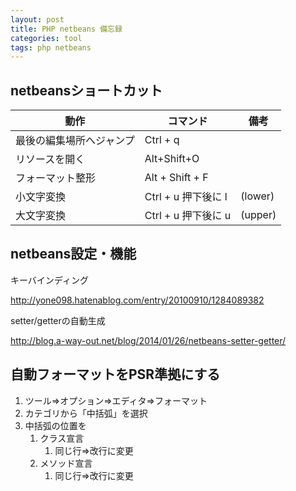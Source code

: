 ```yaml
---
layout: post
title: PHP netbeans 備忘録
categories: tool
tags: php netbeans
---
```


## netbeansショートカット

|動作|コマンド|備考|
|-|-|-|
|最後の編集場所へジャンプ|Ctrl + q||
|リソースを開く|Alt+Shift+O||
|フォーマット整形|Alt + Shift + F||
|小文字変換|Ctrl + u 押下後に l|(lower)|
|大文字変換|Ctrl + u 押下後に u|(upper)|

## netbeans設定・機能

キーバインディング

http://yone098.hatenablog.com/entry/20100910/1284089382

setter/getterの自動生成

http://blog.a-way-out.net/blog/2014/01/26/netbeans-setter-getter/

## 自動フォーマットをPSR準拠にする

1. ツール⇒オプション⇒エディタ⇒フォーマット
1. カテゴリから「中括弧」を選択
1. 中括弧の位置を
    1. クラス宣言
        1. 同じ行⇒改行に変更
    1. メソッド宣言
        1. 同じ行⇒改行に変更

